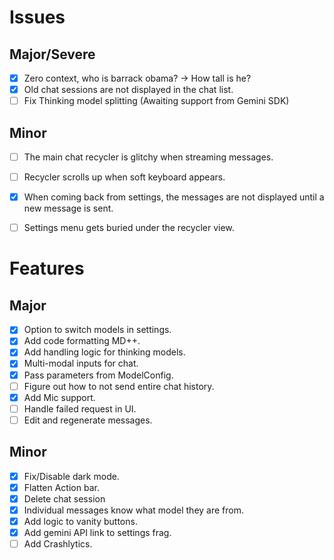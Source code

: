 # Issues

## Major/Severe
- [x] Zero context, who is barrack obama? -> How tall is he?
- [x] Old chat sessions are not displayed in the chat list.
- [ ] Fix Thinking model splitting (Awaiting support from Gemini SDK)

## Minor
- [ ] The main chat recycler is glitchy when streaming messages.
- [ ] Recycler scrolls up when soft keyboard appears.
- [x] When coming back from settings, the messages are not displayed until a new message is sent.
- [ ] Settings menu gets buried under the recycler view.


# Features

## Major
- [x] Option to switch models in settings.
- [x] Add code formatting MD++.
- [x] Add handling logic for thinking models.
- [x] Multi-modal inputs for chat.
- [x] Pass parameters from ModelConfig.
- [ ] Figure out how to not send entire chat history.
- [x] Add Mic support.
- [ ] Handle failed request in UI.
- [ ] Edit and regenerate messages.

## Minor
- [x] Fix/Disable dark mode.
- [x] Flatten Action bar.
- [x] Delete chat session
- [x] Individual messages know what model they are from.
- [x] Add logic to vanity buttons.
- [x] Add gemini API link to settings frag.
- [ ] Add Crashlytics.
